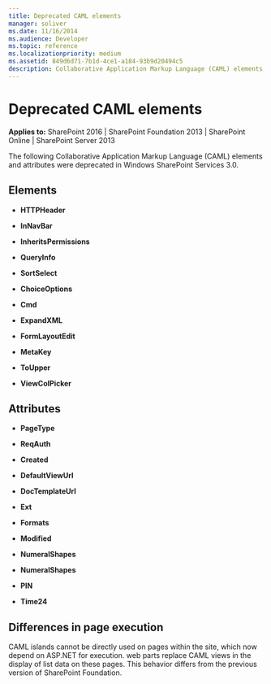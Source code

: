 ```yaml
---
title: Deprecated CAML elements
manager: soliver
ms.date: 11/16/2014
ms.audience: Developer
ms.topic: reference
ms.localizationpriority: medium
ms.assetid: 849d6d71-7b1d-4ce1-a184-93b9d20494c5
description: Collaborative Application Markup Language (CAML) elements and attributes that were deprecated in Windows SharePoint Services 3.0.
---
```


# Deprecated CAML elements

**Applies to:** SharePoint 2016 | SharePoint Foundation 2013 | SharePoint Online | SharePoint Server 2013

The following Collaborative Application Markup Language (CAML) elements and attributes were deprecated in Windows SharePoint Services 3.0.

## Elements

- **HTTPHeader**

- **InNavBar**

- **InheritsPermissions**

- **QueryInfo**

- **SortSelect**

- **ChoiceOptions**

- **Cmd**

- **ExpandXML**

- **FormLayoutEdit**

- **MetaKey**

- **ToUpper**

- **ViewColPicker**


## Attributes

- **PageType**

- **ReqAuth**

- **Created**

- **DefaultViewUrl**

- **DocTemplateUrl**

- **Ext**

- **Formats**

- **Modified**

- **NumeralShapes**

- **NumeralShapes**

- **PIN**

- **Time24**

## Differences in page execution

CAML islands cannot be directly used on pages within the site, which now depend on ASP.NET for execution. web parts replace CAML views in the display of list data on these pages. This behavior differs from the previous version of SharePoint Foundation.
